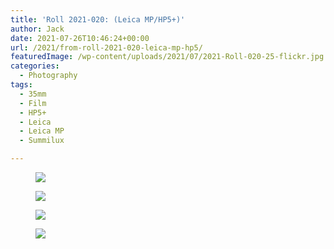 ```yaml
---
title: 'Roll 2021-020: (Leica MP/HP5+)'
author: Jack
date: 2021-07-26T10:46:24+00:00
url: /2021/from-roll-2021-020-leica-mp-hp5/
featuredImage: /wp-content/uploads/2021/07/2021-Roll-020-25-flickr.jpg
categories:
  - Photography
tags:
  - 35mm
  - Film
  - HP5+
  - Leica
  - Leica MP
  - Summilux

---
```

<figure class="wp-block-image">
<img src="/content/images/2021/09/2021-Roll-020-23.jpg">
</figure>

<figure class="wp-block-image">
<img src="/content/images/2021/09/2021-Roll-020-16.jpg">
</figure>

<figure class="wp-block-image">
<img src="/content/images/2021/09/2021-Roll-020-28.jpg">
</figure>

<figure class="wp-block-image">
<img src="/content/images/2021/09/2021-Roll-020-32.jpg">
</figure>
